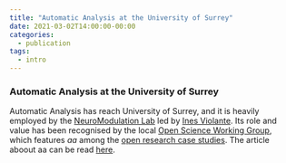 ```yaml
---
title: "Automatic Analysis at the University of Surrey"
date: 2021-03-02T14:00:00-00:00
categories:
  - publication
tags:
  - intro
---
```


### Automatic Analysis at the University of Surrey ###

Automatic Analysis has reach University of Surrey, and it is heavily employed by the [NeuroModulation Lab](https://nemo.pages.surrey.ac.uk/lab) led by [Ines Violante](https://www.surrey.ac.uk/people/ines-violante). Its role and value has been recognised by the local [Open Science Working Group](https://osf.io/vgt3x), which features _aa_ among the [open research case studies](https://www.surrey.ac.uk/library/open-research/open-research-case-studies).
The article aboout aa can be read [here](https://www.surrey.ac.uk/news/using-automatic-analysis-improve-neuroimaging).

